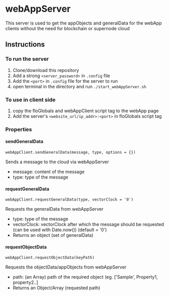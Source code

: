 # webAppServer
This server is used to get the appObjects and generalData for the webApp clients without the need for blockchain or supernode cloud

## Instructions

### To run the server
1. Clone/download this repository
2. Add a strong `<server_password>` in `.config` file
3. Add the `<port>` in `.config` file for the server to run
4. open terminal in the directory and run `./start_webAppServer.sh`

### To use in client side
1. copy the floGlobals and webAppClient script tag to the webApp page
2. Add the server's `<website_url/ip_addr>:<port>` in floGlobals script tag

### Properties

#### sendGeneralData
    webAppClient.sendGeneralData(message, type, options = {})
Sends a message to the cloud via webAppServer
* message: content of the message
* type: type of the message

#### requestGeneralData
    webAppClient.requestGeneralData(type, vectorClock = '0')
Requests the generalData from webAppServer
* type: type of the message
* vectorClock: vectorClock after which the message should be requested (can be used with Date.now()) (default = '0')
* Returns an object (set of generalData)

#### requestObjectData
    webAppClient.requestObjectData(keyPath)
Requests the objectData/appObjects from webAppServer
* path: (an Array) path of the required object (eg. \['Sample', Property1, property2..]
* Returns an Object/Array (requested path)
